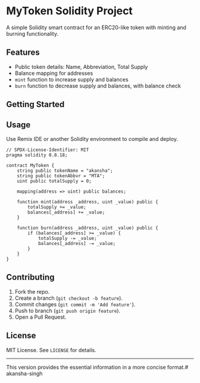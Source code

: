 
# MyToken Solidity Project

A simple Solidity smart contract for an ERC20-like token with minting and burning functionality.

## Features

- Public token details: Name, Abbreviation, Total Supply
- Balance mapping for addresses
- `mint` function to increase supply and balances
- `burn` function to decrease supply and balances, with balance check

## Getting Started


## Usage

Use Remix IDE or another Solidity environment to compile and deploy.

```solidity
// SPDX-License-Identifier: MIT
pragma solidity 0.8.18;

contract MyToken {
    string public tokenName = "akansha";
    string public tokenAbbvr = "MTA";
    uint public totalSupply = 0;

    mapping(address => uint) public balances;

    function mint(address _address, uint _value) public {
        totalSupply += _value;
        balances[_address] += _value;
    }

    function burn(address _address, uint _value) public {
        if (balances[_address] >= _value) {
            totalSupply -= _value;
            balances[_address] -= _value;
        }
    }
}
```

## Contributing

1. Fork the repo.
2. Create a branch (`git checkout -b feature`).
3. Commit changes (`git commit -m 'Add feature'`).
4. Push to branch (`git push origin feature`).
5. Open a Pull Request.

## License

MIT License. See `LICENSE` for details.

---

This version provides the essential information in a more concise format.# akansha-singh
